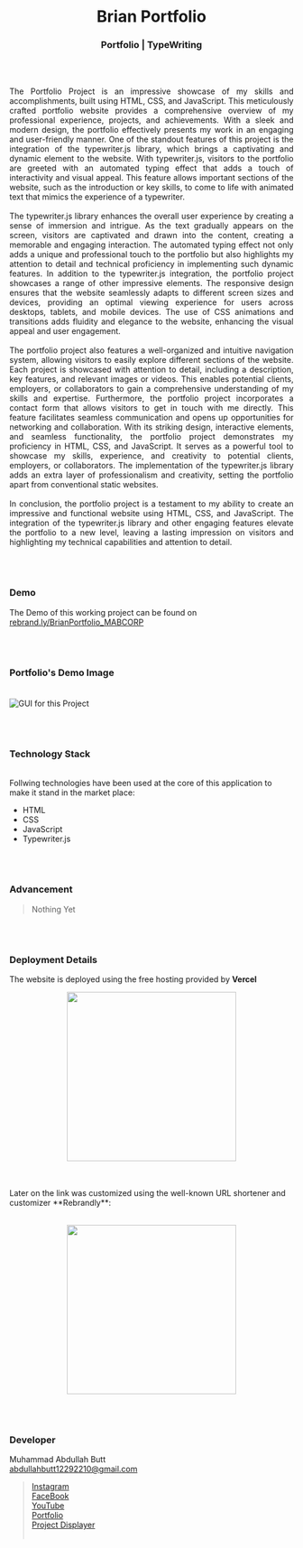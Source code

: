 <h1 align="center">
  Brian Portfolio
</h1>

<h3 align="center">
  Portfolio | TypeWriting
</h3>


<br><br>

<p align="justify">
The Portfolio Project is an impressive showcase of my skills and accomplishments, built using HTML, CSS, and JavaScript. This meticulously crafted portfolio website provides a comprehensive overview of my professional experience, projects, and achievements. With a sleek and modern design, the portfolio effectively presents my work in an engaging and user-friendly manner.
One of the standout features of this project is the integration of the typewriter.js library, which brings a captivating and dynamic element to the website. With typewriter.js, visitors to the portfolio are greeted with an automated typing effect that adds a touch of interactivity and visual appeal. This feature allows important sections of the website, such as the introduction or key skills, to come to life with animated text that mimics the experience of a typewriter.
<br><br>
The typewriter.js library enhances the overall user experience by creating a sense of immersion and intrigue. As the text gradually appears on the screen, visitors are captivated and drawn into the content, creating a memorable and engaging interaction. The automated typing effect not only adds a unique and professional touch to the portfolio but also highlights my attention to detail and technical proficiency in implementing such dynamic features.
In addition to the typewriter.js integration, the portfolio project showcases a range of other impressive elements. The responsive design ensures that the website seamlessly adapts to different screen sizes and devices, providing an optimal viewing experience for users across desktops, tablets, and mobile devices. The use of CSS animations and transitions adds fluidity and elegance to the website, enhancing the visual appeal and user engagement.
<br><br>
The portfolio project also features a well-organized and intuitive navigation system, allowing visitors to easily explore different sections of the website. Each project is showcased with attention to detail, including a description, key features, and relevant images or videos. This enables potential clients, employers, or collaborators to gain a comprehensive understanding of my skills and expertise.
Furthermore, the portfolio project incorporates a contact form that allows visitors to get in touch with me directly. This feature facilitates seamless communication and opens up opportunities for networking and collaboration.
With its striking design, interactive elements, and seamless functionality, the portfolio project demonstrates my proficiency in HTML, CSS, and JavaScript. It serves as a powerful tool to showcase my skills, experience, and creativity to potential clients, employers, or collaborators. The implementation of the typewriter.js library adds an extra layer of professionalism and creativity, setting the portfolio apart from conventional static websites.
<br><br>
In conclusion, the portfolio project is a testament to my ability to create an impressive and functional website using HTML, CSS, and JavaScript. The integration of the typewriter.js library and other engaging features elevate the portfolio to a new level, leaving a lasting impression on visitors and highlighting my technical capabilities and attention to detail.
</p>


<br><br>
<!-- ................................................................................................................................. -->



### Demo
<p align="justify">
  The Demo of this working project can be found on <br>
  <a href="https://rebrand.ly/BrianPortfolio_MABCORP">rebrand.ly/BrianPortfolio_MABCORP</a>
</p>


<br><br>
<!-- ................................................................................................................................. -->




### Portfolio's Demo Image<br><br>
![GUI for this Project](/assets/demo_full.png)


<br><br>
<!-- ................................................................................................................................. -->




### Technology Stack
<br>
Follwing technologies have been used at the core of this application to make it stand in the market place:

- HTML
- CSS
- JavaScript
- Typewriter.js


<br><br>
<!-- ................................................................................................................................. -->


### Advancement

> Nothing Yet

<br><br>
<!-- ................................................................................................................................. -->


### Deployment Details

The website is deployed using the free hosting provided by **Vercel**
<p align = "center">
  <img src = "https://branditechture.agency/brand-logos/wp-content/uploads/wpdm-cache/Vercel-900x0.png" width = "300">
</p>
<br><br>
Later on the link was customized using the well-known URL shortener and customizer **Rebrandly**:<br><br>
<p align = "center">
  <img src = "https://www.rebrandly.com/images/URL-Shortener.fileextension.svg" width = "300">
</p>


<br><br>
<!-- ................................................................................................................................. -->


### Developer

Muhammad Abdullah Butt <br>
abdullahbutt12292210@gmail.com <br>
> [Instagram](https://www.instagram.com/abdullah.butt.22/)<br>
> [FaceBook](https://www.facebook.com/profile.php?id=100076291614529)<br>
> [YouTube](https://www.youtube.com/channel/UCnuOFQyMywg-KuoN-lmav1Q)<br>
> [Portfolio](https://rebrand.ly/MuhammadAbdullahButt_MABCORP)<br>
> [Project Displayer]( https://rebrand.ly/ProjectDisplayer_MABCORP)
<br><br>
<!-- ................................................................................................................................. -->







